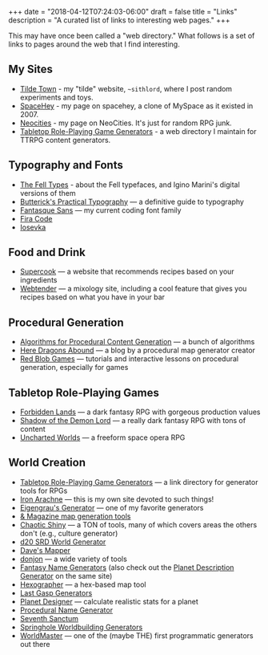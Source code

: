 +++
date = "2018-04-12T07:24:03-06:00"
draft = false
title = "Links"
description = "A curated list of links to interesting web pages."
+++

This may have once been called a "web directory." What follows is a set of links to pages around the web that I find interesting.

## My Sites

-   [Tilde Town](https://tilde.town/~sithlord/) - my "tilde" website, `~sithlord`, where I post random experiments and toys.
-   [SpaceHey](https://spacehey.com/benovermyer/) - my page on spacehey, a clone of MySpace as it existed in 2007.
-   [Neocities](https://dungeonhack.neocities.org/) - my page on NeoCities. It's just for random RPG junk.
-   [Tabletop Role-Playing Game Generators](https://www.rpggen.dev/) - a web directory I maintain for TTRPG content generators.

## Typography and Fonts

-   [The Fell Types](https://iginomarini.com/fell/) - about the Fell typefaces, and Igino Marini's digital versions of them
-   [Butterick's Practical Typography](https://practicaltypography.com/) — a definitive guide to typography
-   [Fantasque Sans](https://github.com/belluzj/fantasque-sans) — my current coding font family
-   [Fira Code](https://github.com/tonsky/FiraCode)
-   [Iosevka](https://typeof.net/Iosevka/)

## Food and Drink

-   [Supercook](https://www.supercook.com/) — a website that recommends recipes based on your ingredients
-   [Webtender](https://www.webtender.com/) — a mixology site, including a cool feature that gives you recipes based on what you have in your bar

## Procedural Generation

-   [Algorithms for Procedural Content Generation](http://pcg.wikidot.com/category-pcg-algorithms) — a bunch of algorithms
-   [Here Dragons Abound](https://heredragonsabound.blogspot.com/) — a blog by a procedural map generator creator
-   [Red Blob Games](https://www.redblobgames.com/) — tutorials and interactive lessons on procedural generation, especially for games

## Tabletop Role-Playing Games

-   [Forbidden Lands](https://frialigan.se/en/games/forbidden-lands/) — a dark fantasy RPG with gorgeous production values
-   [Shadow of the Demon Lord](https://schwalbentertainment.com/shadow-of-the-demon-lord/) — a really dark fantasy RPG with tons of content
-   [Uncharted Worlds](https://uncharted-worlds.com/) — a freeform space opera RPG

## World Creation

-   [Tabletop Role-Playing Game Generators](https://www.rpggen.dev) — a link directory for generator tools for RPGs
-   [Iron Arachne](https://ironarachne.com/) — this is my own site devoted to such things!
-   [Eigengrau's Generator](https://eigengrausgenerator.com) — one of my favorite generators
-   [& Magazine map generation tools](http://wizardawn.and-mag.com/tool_world.php)
-   [Chaotic Shiny](http://chaoticshiny.com/) — a TON of tools, many of which covers areas the others don't (e.g., culture generator)
-   [d20 SRD World Generator](http://www.d20srd.org/fantasy/world/)
-   [Dave's Mapper](http://davesmapper.com/)
-   [donjon](https://donjon.bin.sh/) — a wide variety of tools
-   [Fantasy Name Generators](http://www.fantasynamegenerators.com/) (also check out the [Planet Description Generator](http://www.fantasynamegenerators.com/planet-descriptions.php) on the same site)
-   [Hexographer](http://www.hexographer.com/) — a hex-based map tool
-   [Last Gasp Generators](https://www.lastgaspgrimoire.com/generators/)
-   [Planet Designer](http://www.transhuman.talktalk.net/iw/Geosync.htm) — calculate realistic stats for a planet
-   [Procedural Name Generator](http://www.samcodes.co.uk/project/markov-namegen/)
-   [Seventh Sanctum](https://www.seventhsanctum.com/)
-   [Springhole Worldbuilding Generators](http://www.springhole.net/writing_roleplaying_randomators/worldbuilding.htm)
-   [WorldMaster](http://www.wintertreeredux.com/index.shtml) — one of the (maybe THE) first programmatic generators out there
